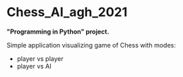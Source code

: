 # Chess_AI_agh_2021
**"Programming in Python" project.**

Simple application visualizing game of Chess with modes:
- player vs player
- player vs AI
